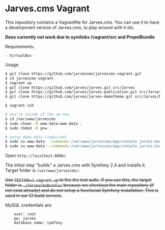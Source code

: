 Jarves.cms Vagrant
================

This repository contains a Vagrantfile for Jarves.cms. You can use it to have a development version of Jarves.cms, to play around with it etc.

**Does currently not work due to symlinks /vagrant/src and PropelBundle**

Requirements:

    - VirtualBox

Usage:

```bash
$ git clone https://github.com/jarvescms/jarvescms-vagrant.git
$ cd jarvescms-vagrant
$ vagrant up
$ git clone https://github.com/jarves/jarves.git src/Jarves
$ git clone https://github.com/jarves/jarves-publication.git src/Jarves/Publication
$ git clone https://github.com/jarves/jarves-demotheme.git src/Jarves/DemoTheme

$ vagrant ssh

# you're inside of the vm now
$ cd /var/www/jarvescms
$ sudo chown -R www-data:www-data .
$ sudo chmod -R g+w .

# setup demo-data (required)
$ sudo su www-data --command='/var/www/jarvescms/app/console jarves:models:build -vv'
$ sudo su www-data --command='/var/www/jarvescms/app/console jarves:install:demo localhost / -vv'
```

Open `http://localhost:8080/`.

The initial step "builds" a Jarves.cms with Symfony 2.4 and installs it. Target folder is `/var/www/jarvescms/`.

<s>Use `TESTING=1 vagrant up` to fire the test suite. If you use this, the target folder is `./JarvesCmsBundle/` because we checkout the main repository
(if not exist already) and do not setup a functional Symfony installation. This is used in our CI build servers.</s>

MySQL credentials are:

```
    user: root
    pw: jarves
    database name: symfony
```
